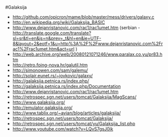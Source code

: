 #Galaksija

* http://github.com/opicron/mame/blob/master/mess/drivers/galaxy.c
* http://en.wikipedia.org/wiki/Galaksija_BASIC
* http://www.dejanristanovic.com/rac1/rac1umet.htm (serbian - http://translate.google.com/translate?sl=sr&tl=en&js=n&prev=_t&hl=en&ie=UTF-8&layout=2&eotf=1&u=http%3A%2F%2Fwww.dejanristanovic.com%2Frac1%2Frac1umet.htm&act=url )
* http://web.archive.org/web/20080121071246/www.paralax.co.yu/pr83.htm
* http://retro.foing-nova.hr/galutil.htm
* http://simonowen.com/sam/galemu/
* http://solair.eunet.rs/~jovkovic/galaxy/
* http://galaksija.petnica.rs/index.php/
* http://galaksija.petnica.rs/index.php/Documentation
* http://www.dejanristanovic.com/rac1/rac1umet.htm
* http://retrospec.sgn.net/users/tomcat/Galaksija/MagScans/
* http://www.galaksija.org/
* http://emulator.galaksija.org/
* http://www.tablix.org/~avian/blog/articles/galaksija/
* http://retrospec.sgn.net/users/tomcat/Galaksija/
* http://retrospec.sgn.net/users/tomcat/yu/Galaksija_list.php
* http://www.youtube.com/watch?v=LQvS7gsJ0ik


